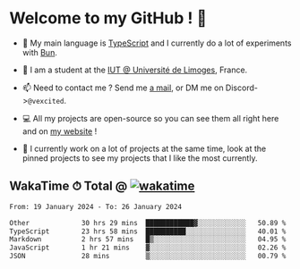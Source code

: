 # Welcome to my GitHub ! 🌃

- 🔭 My main language is [TypeScript](https://www.typescriptlang.org/) and I currently do a lot of experiments with [Bun](https://bun.sh).

- 🌱 I am a student at the [IUT @ Université de Limoges](https://iut.unilim.fr), France.

- 📫 Need to contact me ? Send me <a href="mailto:mikkel@milescode.dev">a mail</a>, or DM me on Discord->`@vexcited`.

- 💻 All my projects are open-source so you can see them all right here and on <a href="https://vexcited.vercel.app">my website</a> !

- 👀 I currently work on a lot of projects at the same time, look at the pinned projects to see my projects that I like the most currently.

## WakaTime ⏱ Total @ [![wakatime](https://wakatime.com/badge/user/0839e595-e07a-435c-8d59-ed95f2a3d6dd.svg)](https://wakatime.com/@0839e595-e07a-435c-8d59-ed95f2a3d6dd)

<!--START_SECTION:waka-->

```txt
From: 19 January 2024 - To: 26 January 2024

Other             30 hrs 29 mins  ████████████▓░░░░░░░░░░░░   50.89 %
TypeScript        23 hrs 58 mins  ██████████░░░░░░░░░░░░░░░   40.01 %
Markdown          2 hrs 57 mins   █▒░░░░░░░░░░░░░░░░░░░░░░░   04.95 %
JavaScript        1 hr 21 mins    ▓░░░░░░░░░░░░░░░░░░░░░░░░   02.26 %
JSON              28 mins         ▒░░░░░░░░░░░░░░░░░░░░░░░░   00.79 %
```

<!--END_SECTION:waka-->
